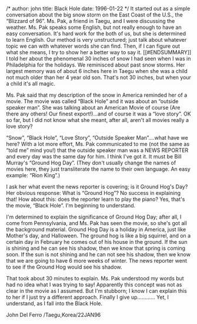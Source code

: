 /*
author: john
title: Black Hole
date: 1996-01-22
*/
It started out as a simple conversation about the big snow storm on the East Coast of the U.S., the “Blizzard of 96”. Ms. Pak, a friend in Taegu, and I were discussing the weather. Ms. Pak speaks some English, but not really enough to have an easy conversation. It's hard work for the both of us, but she is determined to learn English. Our method is very unstructured; just talk about whatever topic we can with whatever words she can find. Then, if I can figure out what she means, I try to show her a better way to say it.
[[#ENDSUMMARY]]
I told her about the phenomenal 30 inches of snow I had seen when I was in Philadelphia for the holidays. We reminisced about past snow storms. Her largest memory was of about 6 inches here in Taegu when she was a child not much older than her 4 year old son. That's not 30 inches, but when your a child it's all magic.

Ms. Pak said that my description of the snow in America reminded her of a movie. The movie was called “Black Hole” and it was about an “outside speaker man”. She was talking about an American Movie of course (Are there any others! Our finest export!)…and of course it was a “love story”. OK so far, but I did not know what she meant, after all, aren't all movies really a love story?

“Snow”, “Black Hole”, “Love Story”, “Outside Speaker Man”….what have we here? With a lot more effort, Ms. Pak communicated to me (not the same as “told me” mind you!) that the outside speaker man was a NEWS REPORTER and every day was the same day for him. I think I've got it. It must be Bill Murray's “Ground Hog Day”. (They don't usually change the names of movies here, they just transliterate the name to their own language. An easy example: “Rion King”.)

I ask her what event the news reporter is covering; is it Ground Hog's Day? Her obvious response: What is “Ground Hog”? No success in explaining that! How about this: does the reporter learn to play the piano? Yes, that's the movie, “Black Hole”. I'm beginning to understand.

I'm determined to explain the significance of Ground Hog Day; after all, I come from Pennsylvania, and Ms. Pak has seen the movie, so she's got all the background material. Ground Hog Day is a holiday in America, just like Mother's day, and Halloween. The ground hog is like a big squirrel, and on a certain day in February he comes out of his house in the ground. If the sun is shining and he can see his shadow, then we know that spring is coming soon. If the sun is not shining and he can not see his shadow, then we know that we are going to have 6 more weeks of winter. The news reporter went to see if the Ground Hog would see his shadow.

That took about 30 minutes to explain. Ms. Pak understood my words but had no idea what I was trying to say! Apparently this concept was not as clear in the movie as I assumed. But I'm stubborn; I know I can explain this to her if I just try a different approach. Finally I give up………… Yet, I understand, as I fall into the Black Hole.

John Del Ferro /Taegu,Korea/22JAN96
